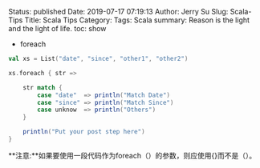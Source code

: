 Status: published
Date: 2019-07-17 07:19:13
Author: Jerry Su
Slug: Scala-Tips
Title: Scala Tips
Category: 
Tags: Scala
summary: Reason is the light and the light of life.
toc: show

- foreach

```Scala
val xs = List("date", "since", "other1", "other2")

xs.foreach { str =>

    str match {
        case "date"  => println("Match Date")
        case "since" => println("Match Since")
        case unknow  => println("Others")
    } 

    println("Put your post step here")
}
```

**注意:**如果要使用一段代码作为foreach（）的参数，则应使用{}而不是（）。

